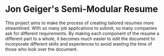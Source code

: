 # Jon Geiger's Semi-Modular Resume

This project aims to make the process of creating tailored resumes more streamlined. With so many job applications to submit, so many companies ask for different requirements. By making each component of the resume a different part to a whole, it becomes much easier to edit the document to incorporate different skills and experiences to avoid wasting the time of those who look over the document.
